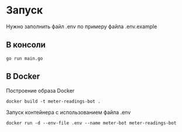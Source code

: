 # Запуск 
Нужно заполнить файл .env по примеру файла .env.example
## В консоли
```shell
go run main.go
```
## В Docker
Построение образа Docker
```shell
docker build -t meter-readings-bot .
```
Запуск контейнера с использованием файла .env
```shell
docker run -d --env-file .env --name meter-bot meter-readings-bot
```